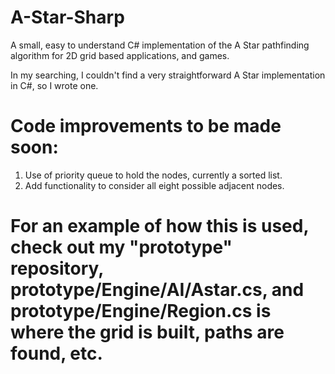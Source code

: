 # A-Star-Sharp
A small, easy to understand C# implementation of the A Star pathfinding algorithm for 2D grid based applications, and games.

In my searching, I couldn't find a very straightforward A Star implementation in C#, so I wrote one.

# Code improvements to be made soon:
  1. Use of priority queue to hold the nodes, currently a sorted list.
  2. Add functionality to consider all eight possible adjacent nodes.
  
# For an example of how this is used, check out my "prototype" repository, prototype/Engine/AI/Astar.cs, and prototype/Engine/Region.cs is where the grid is built, paths are found, etc.
